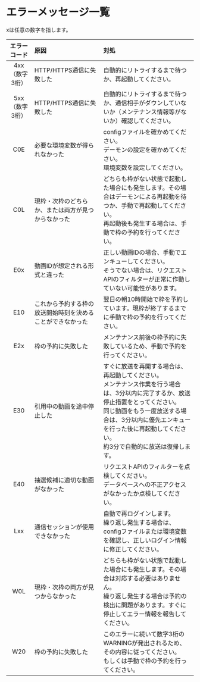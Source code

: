 # エラーメッセージ一覧

xは任意の数字を指します。

| エラーコード | 原因 | 対処 |
| :----------: | :--- | :--- |
| 4xx（数字3桁） | HTTP/HTTPS通信に失敗した | 自動的にリトライするまで待つか、再起動してください。 |
| 5xx（数字3桁） | HTTP/HTTPS通信に失敗した | 自動的にリトライするまで待つか、通信相手がダウンしていないか（メンテナンス情報等がないか）確認してください。 |
| C0E | 必要な環境変数が得られなかった | configファイルを確かめてください。<br>デーモンの設定を確かめてください。<br>環境変数を設定してください。 |
| C0L | 現枠・次枠のどちらか、または両方が見つからなかった | どちらも枠がない状態で起動した場合にも発生します。その場合はデーモンによる再起動を待つか、手動で再起動してください。<br>再起動後も発生する場合は、手動で枠の予約を行ってください。 |
| E0x | 動画IDが想定される形式と違った | 正しい動画IDの場合、手動でエンキューしてください。<br>そうでない場合は、リクエストAPIのフィルターが正常に作動していない可能性があります。 |
| E10 | これから予約する枠の放送開始時刻を決めることができなかった | 翌日の朝10時開始で枠を予約しています。現枠が終了するまでに手動で枠の予約を行ってください。 |
| E2x | 枠の予約に失敗した | メンテナンス前後の枠予約に失敗しているため、手動で予約を行ってください。 |
| E30 | 引用中の動画を途中停止した | すぐに放送を再開する場合は、再起動してください。<br>メンテナンス作業を行う場合は、3分以内に完了するか、放送停止措置をとってください。<br>同じ動画をもう一度放送する場合は、3分以内に優先エンキューを行った後に再起動してください。<br>約3分で自動的に放送は復帰します。 |
| E40 | 抽選候補に適切な動画がなかった | リクエストAPIのフィルターを点検してください。<br>データベースへの不正アクセスがなかったか点検してください。 |
| Lxx | 通信セッションが使用できなかった | 自動で再ログインします。<br>繰り返し発生する場合は、configファイルまたは環境変数を確認し、正しいログイン情報に修正してください。 |
| W0L | 現枠・次枠の両方が見つからなかった | どちらも枠がない状態で起動した場合にも発生します。その場合は対応する必要はありません。<br>繰り返し発生する場合は予約の検出に問題があります。すぐに停止してエラー情報を報告してください。 |
| W20 | 枠の予約に失敗した | このエラーに続いて数字3桁のWARNINGが発出されるため、その内容に従ってください。<br>もしくは手動で枠の予約を行ってください。 |

